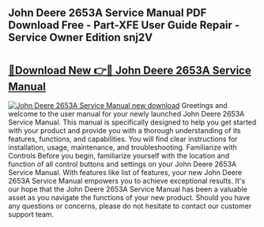 ## John Deere 2653A Service Manual PDF Download Free - Part-XFE User Guide Repair - Service Owner Edition snj2V

# <h2><a href="http://bc92016.oget.top/?id=John+Deere+2653A+Service+Manual">🔗Download New 👉🔴 John Deere 2653A Service Manual</a></h2>

[![John Deere 2653A Service Manual new download](https://i.imgur.com/5g1atiW.png)](http://bc92016.oget.top/?id=John+Deere+2653A+Service+Manual)
Greetings and welcome to the user manual for your newly launched John Deere 2653A Service Manual. This manual is specifically designed to help you get started with your product and provide you with a thorough understanding of its features, functions, and capabilities. You will find clear instructions for installation, usage, maintenance, and troubleshooting. Familiarize with Controls Before you begin, familiarize yourself with the location and function of all control buttons and settings on your John Deere 2653A Service Manual. With features like list of features, your new John Deere 2653A Service Manual empowers you to achieve exceptional results. It's our hope that the John Deere 2653A Service Manual has been a valuable asset as you navigate the functions of your new product. Should you have any questions or concerns, please do not hesitate to contact our customer support team.
